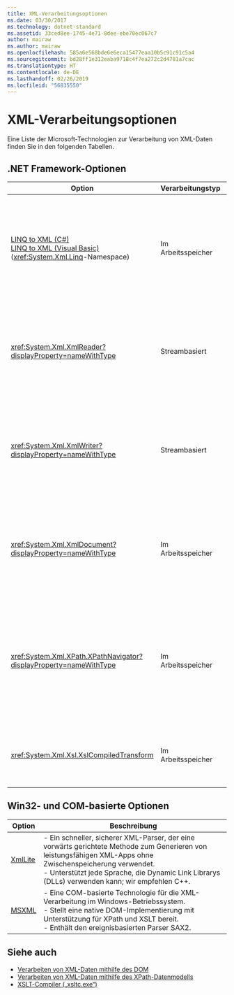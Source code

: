```yaml
---
title: XML-Verarbeitungsoptionen
ms.date: 03/30/2017
ms.technology: dotnet-standard
ms.assetid: 33ced8ee-1745-4e71-8dee-ebe70ec067c7
author: mairaw
ms.author: mairaw
ms.openlocfilehash: 585a6e568bde6e6eca15477eaa10b5c91c91c5a4
ms.sourcegitcommit: bd28ff1e312eaba9718c4f7ea272c2d4781a7cac
ms.translationtype: HT
ms.contentlocale: de-DE
ms.lasthandoff: 02/26/2019
ms.locfileid: "56835550"
---
```

# <a name="xml-processing-options"></a>XML-Verarbeitungsoptionen
Eine Liste der Microsoft-Technologien zur Verarbeitung von XML-Daten finden Sie in den folgenden Tabellen.  
  
## <a name="net-framework-options"></a>.NET Framework-Optionen  
  
|**Option**|**Verarbeitungstyp**|**Beschreibung**|  
|----------------|-------------------------|---------------------|  
|[LINQ to XML (C#)](../../../csharp/programming-guide/concepts/linq/linq-to-xml.md) <br/> [LINQ to XML (Visual Basic)](../../../visual-basic/programming-guide/concepts/linq/linq-to-xml.md) <br />(<xref:System.Xml.Linq>-Namespace)|Im Arbeitsspeicher|-   Basiert auf der Language Integrated Query (LINQ)-Technologie in .NET Framework.<br />-   Erzielt eine Abfrageleistung, die mit der SQL-Leistung für Objekte, relationale Daten und XML-Daten vergleichbar ist.<br />‒   Stellt Funktionen für die intuitive Erstellung und Transformation von Dokumenten bereit.<br />-   Verwenden Sie diese Option beim Schreiben von neuem Code.|  
|<xref:System.Xml.XmlReader?displayProperty=nameWithType>|Streambasiert|-   Stellt eine schnelle, vorwärts gerichtete Methode für den Zugriff auf XML-Daten ohne Zwischenspeicherung bereit.<br />-   Sie können Objekte mithilfe der <xref:System.Xml.XmlReader.Create%2A?displayProperty=nameWithType>-Methode erstellen und die für das Objekt zu aktivierenden Funktionen mithilfe der <xref:System.Xml.XmlReaderSettings>-Klasse angeben.|  
|<xref:System.Xml.XmlWriter?displayProperty=nameWithType>|Streambasiert|-   Stellt eine schnelle, vorwärts gerichtete Methode zum Generieren von XML-Daten ohne Zwischenspeicherung bereit.<br />-   Sie können Objekte mithilfe der <xref:System.Xml.XmlWriter.Create%2A?displayProperty=nameWithType>-Methode erstellen und die für das Objekt zu aktivierenden Funktionen mithilfe der <xref:System.Xml.XmlWriterSettings>-Klasse angeben.|  
|<xref:System.Xml.XmlDocument?displayProperty=nameWithType>|Im Arbeitsspeicher|-   Implementiert die W3C-Empfehlungen [Document Object Model (DOM) Level 1 Core](https://www.w3.org/TR/REC-DOM-Level-1/level-one-core.html) und [DOM Level 2 Core](https://www.w3.org/TR/DOM-Level-2-Core/).<br />-   Zum Erstellen, Einfügen, Entfernen und Ändern von Knoten können Sie die Methoden und Eigenschaften verwenden, die auf dem vertrauten DOM-Modell basieren.<br />-   Verwenden Sie diese Option zum Ändern vorhandenen Codes, der W3C DOM verwendet.|  
|<xref:System.Xml.XPath.XPathNavigator?displayProperty=nameWithType>|Im Arbeitsspeicher|-   Bietet über ein Cursormodell verschiedene Bearbeitungsoptionen und Navigationsfunktionen.<br />-   Die XML-Dokumente können in einem <xref:System.Xml.XPath.XPathDocument>-Objekt oder in einem <xref:System.Xml.XmlDocument>-Objekt enthalten sein.<br />-   Gewährleistet exzellente Leistung für die schreibgeschützte XML-Verarbeitung.<br />-   Verwenden Sie diese Option, wenn Sie vorhandenen Code mit XPath-Abfragen oder XSLT-Transformationen ändern.|  
|<xref:System.Xml.Xsl.XslCompiledTransform>|Im Arbeitsspeicher|-   Stellt Optionen zum Transformieren von XML-Daten mithilfe von XSL-Transformationen bereit.<br />-   Über [XSLT Compiler (xsltc.exe)](../../../../docs/standard/data/xml/xslt-compiler-xsltc-exe.md) können Sie auf vorkompilierte Transformationen in Ihrer App verweisen.|  
  
## <a name="win32-and-com-based-options"></a>Win32- und COM-basierte Optionen  
  
|**Option**|**Beschreibung**|  
|----------------|---------------------|  
|[XmlLite](https://docs.microsoft.com/previous-versions/windows/desktop/ms752872(v=vs.85))|-   Ein schneller, sicherer XML-Parser, der eine vorwärts gerichtete Methode zum Generieren von leistungsfähigen XML-Apps ohne Zwischenspeicherung verwendet.<br />-   Unterstützt jede Sprache, die Dynamic Link Librarys (DLLs) verwenden kann; wir empfehlen C++.|  
|[MSXML](https://docs.microsoft.com/previous-versions/windows/desktop/ms763742(v=vs.85))|-   Eine COM-basierte Technologie für die XML-Verarbeitung im Windows-Betriebssystem.<br />-   Stellt eine native DOM-Implementierung mit Unterstützung für XPath und XSLT bereit.<br />-    Enthält den ereignisbasierten Parser SAX2.|  
  
## <a name="see-also"></a>Siehe auch

- [Verarbeiten von XML-Daten mithilfe des DOM](../../../../docs/standard/data/xml/process-xml-data-using-the-dom-model.md)
- [Verarbeiten von XML-Daten mithilfe des XPath-Datenmodells](../../../../docs/standard/data/xml/process-xml-data-using-the-xpath-data-model.md)
- [XSLT-Compiler („xsltc.exe“)](../../../../docs/standard/data/xml/xslt-compiler-xsltc-exe.md)
